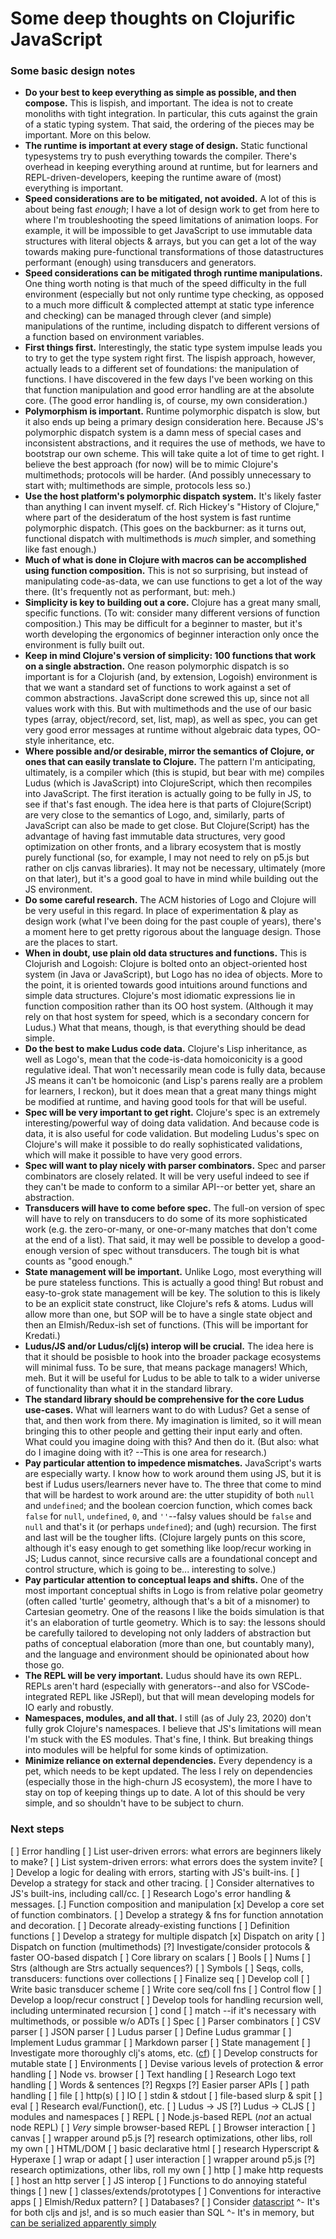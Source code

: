 # Some deep thoughts on Clojurific JavaScript

### Some basic design notes
* **Do your best to keep everything as simple as possible, and then compose.** This is lispish, and important. The idea is not to create monoliths with tight integration. In particular, this cuts against the grain of a static typing system. That said, the ordering of the pieces may be important. More on this below.
* **The runtime is important at every stage of design.** Static functional typesystems try to push everything towards the compiler. There's overhead in keeping everything around at runtime, but for learners and REPL-driven-developers, keeping the runtime aware of (most) everything is important.
* **Speed considerations are to be mitigated, not avoided.** A lot of this is about being fast _enough_; I have a lot of design work to get from here to where I'm troubleshooting the speed limitations of animation loops. For example, it will be impossible to get JavaScript to use immutable data structures with literal objects & arrays, but you can get a lot of the way towards making pure-functional transformations of those datastructures performant (enough) using transducers and generators.
* **Speed considerations can be mitigated throgh runtime manipulations.** One thing worth noting is that much of the speed difficulty in the full environment (especially but not only runtime type checking, as opposed to a much more difficult & complected attempt at static type inference and checking) can be managed through clever (and simple) manipulations of the runtime, including dispatch to different versions of a function based on environment variables.
* **First things first.** Interestingly, the static type system impulse leads you to try to get the type system right first. The lispish approach, however, actually leads to a different set of foundations: the manipulation of functions. I have discovered in the few days I've been working on this that function manipulation and good error handling are at the absolute core. (The good error handling is, of course, my own consideration.)
* **Polymorphism is important.** Runtime polymorphic dispatch is slow, but it also ends up being a primary design consideration here. Because JS's polymorphic dispatch system is a damn mess of special cases and inconsistent abstractions, and it requires the use of methods, we have to bootstrap our own scheme. This will take quite a lot of time to get right. I believe the best approach (for now) will be to mimic Clojure's multimethods; protocols will be harder. (And possibly unnecessary to start with; multimethods are simple, protocols less so.)
* **Use the host platform's polymorphic dispatch system.** It's likely faster than anything I can invent myself. cf. Rich Hickey's "History of Clojure," where part of the desideratum of the host system is fast runtime polymorphic dispatch. (This goes on the backburner: as it turns out, functional dispatch with multimethods is _much_ simpler, and something like fast enough.)
* **Much of what is done in Clojure with macros can be accomplished using function composition.** This is not so surprising, but instead of manipulating code-as-data, we can use functions to get a lot of the way there. (It's frequently not as performant, but: meh.)
* **Simplicity is key to building out a core.** Clojure has a great many small, specific functions. (To wit: consider many different versions of function composition.) This may be difficult for a beginner to master, but it's worth developing the ergonomics of beginner interaction only once the environment is fully built out.
* **Keep in mind Clojure's version of simplicity: 100 functions that work on a single abstraction.** One reason polymorphic dispatch is so important is for a Clojurish (and, by extension, Logoish) environment is that we want a standard set of functions to work against a set of common abstractions. JavaScript done screwed this up, since not all values work with this. But with multimethods and the use of our basic types (array, object/record, set, list, map), as well as spec, you can get very good error messages at runtime without algebraic data types, OO-style inheritance, etc.
* **Where possible and/or desirable, mirror the semantics of Clojure, or ones that can easily translate to Clojure.** The pattern I'm anticipating, ultimately, is a compiler which (this is stupid, but bear with me) compiles Ludus (which is JavaScript) into ClojureScript, which then recompiles into JavaScript. The first iteration is actually going to be fully in JS, to see if that's fast enough. The idea here is that parts of Clojure(Script) are very close to the semantics of Logo, and, similarly, parts of JavaScript can also be made to get close. But Clojure(Script) has the advantage of having fast immutable data structures, very good optimization on other fronts, and a library ecosystem that is mostly purely functional (so, for example, I may not need to rely on p5.js but rather on cljs canvas libraries). It may not be necessary, ultimately (more on that later), but it's a good goal to have in mind while building out the JS environment.
* **Do some careful research.** The ACM histories of Logo and Clojure will be very useful in this regard. In place of experimentation & play as design work (what I've been doing for the past couple of years), there's a moment here to get pretty rigorous about the language design. Those are the places to start.
* **When in doubt, use plain old data structures and functions.** This is Clojurish and Logoish: Clojure is bolted onto an object-oriented host system (in Java or JavaScript), but Logo has no idea of objects. More to the point, it is oriented towards good intuitions around functions and simple data structures. Clojure's most idiomatic expressions lie in function composition rather than its OO host system. (Although it may rely on that host system for speed, which is a secondary concern for Ludus.) What that means, though, is that everything should be dead simple.
* **Do the best to make Ludus code data.** Clojure's Lisp inheritance, as well as Logo's, mean that the code-is-data homoiconicity is a good regulative ideal. That won't necessarily mean code is fully data, because JS means it can't be homoiconic (and Lisp's parens really are a problem for learners, I reckon), but it does mean that a great many things might be modified at runtime, and having good tools for that will be useful.
* **Spec will be very important to get right.** Clojure's spec is an extremely interesting/powerful way of doing data validation. And because code is data, it is also useful for code validation. But modeling Ludus's spec on Clojure's will make it possible to do really sophisticated validations, which will make it possible to have very good errors.
* **Spec will want to play nicely with parser combinators.** Spec and parser combinators are closely related. It will be very useful indeed to see if they can't be made to conform to a similar API--or better yet, share an abstraction.
* **Transducers will have to come before spec.** The full-on version of spec will have to rely on transducers to do some of its more sophisticated work (e.g. the zero-or-many, or one-or-many matches that don't come at the end of a list). That said, it may well be possible to develop a good-enough version of spec without transducers. The tough bit is what counts as "good enough."
* **State management will be important.** Unlike Logo, most everything will be pure stateless functions. This is actually a good thing! But robust and easy-to-grok state management will be key. The solution to this is likely to be an explicit state construct, like Clojure's refs & atoms. Ludus will allow more than one, but SOP will be to have a single state object and then an Elmish/Redux-ish set of functions. (This will be important for Kredati.)
* **Ludus/JS and/or Ludus/clj(s) interop will be crucial.** The idea here is that it should be posisble to hook into the broader package ecosystems will minimal fuss. To be sure, that means package managers! Which, meh. But it will be useful for Ludus to be able to talk to a wider universe of functionality than what it in the standard library.
* **The standard library should be comprehensive for the core Ludus use-cases.** What will learners want to do with Ludus? Get a sense of that, and then work from there. My imagination is limited, so it will mean bringing this to other people and getting their input early and often. What could you imagine doing with this? And then do it. (But also: what do I imagine doing with it? --This is one area for research.)
* **Pay particular attention to impedence mismatches.** JavaScript's warts are especially warty. I know how to work around them using JS, but it is best if Ludus users/learners never have to. The three that come to mind that will be hardest to work around are: the utter stupidity of both `null` and `undefined`; and the boolean coercion function, which comes back `false` for `null`, `undefined`, `0`, and `''`--falsy values should be `false` and `null` and that's it (or perhaps `undefined`); and (ugh) recursion. The first and last will be the tougher lifts. (Clojure largely punts on this score, although it's easy enough to get something like loop/recur working in JS; Ludus cannot, since recursive calls are a foundational concept and control structure, which is going to be... interesting to solve.)
* **Pay particular attention to conceptual leaps and shifts.** One of the most important conceptual shifts in Logo is from relative polar geometry (often called 'turtle' geometry, although that's a bit of a misnomer) to Cartesian geometry. One of the reasons I like the boids simulation is that it's an elaboration of turtle geometry. Which is to say: the lessons should be carefully tailored to developing not only ladders of abstraction but paths of conceptual elaboration (more than one, but countably many), and the language and environment should be opinionated about how those go.
* **The REPL will be very important.** Ludus should have its own REPL. REPLs aren't hard (especially with generators--and also for VSCode-integrated REPL like JSRepl), but that will mean developing models for IO early and robustly.
* **Namespaces, modules, and all that.** I still (as of July 23, 2020) don't fully grok Clojure's namespaces. I believe that JS's limitations will mean I'm stuck with the ES modules. That's fine, I think. But breaking things into modules will be helpful for some kinds of optimization.
* **Minimize reliance on external dependencies.** Every dependency is a pet, which needs to be kept updated. The less I rely on dependencies (especially those in the high-churn JS ecosystem), the more I have to stay on top of keeping things up to date. A lot of this should be very simple, and so shouldn't have to be subject to churn.

### Next steps
[ ] Error handling
  [ ] List user-driven errors: what errors are beginners likely to make?
  [ ] List system-driven errors: what errors does the system invite?
  [ ] Develop a logic for dealing with errors, starting with JS's built-ins.
    [ ] Develop a strategy for stack and other tracing.
  [ ] Consider alternatives to JS's built-ins, including call/cc.
  [ ] Research Logo's error handling & messages.
[.] Function composition and manipulation
  [x] Develop a core set of function combinators.
  [ ] Develop a strategy & fns for function annotation and decoration.
    [ ] Decorate already-existing functions
    [ ] Definition functions
  [ ] Develop a strategy for multiple dispatch
    [x] Dispatch on arity
    [ ] Dispatch on function (multimethods)
    [?] Investigate/consider protocols & faster OO-based dispatch
[ ] Core library on scalars
  [ ] Bools
  [ ] Nums
  [ ] Strs (although are Strs actually sequences?)
  [ ] Symbols
[ ] Seqs, colls, transducers: functions over collections
  [ ] Finalize seq
  [ ] Develop coll
  [ ] Write basic transducer scheme
  [ ] Write core seq/coll fns
[ ] Control flow
  [ ] Develop a loop/recur construct
  [ ] Develop tools for handling recursion well, including unterminated recursion
  [ ] cond
  [ ] match --if it's necessary with multimethods, or possible w/o ADTs
[ ] Spec
[ ] Parser combinators
  [ ] CSV parser
  [ ] JSON parser
  [ ] Ludus parser
    [ ] Define Ludus grammar
    [ ] Implement Ludus grammar
  [ ] Markdown parser
[ ] State management
  [ ] Investigate more thoroughly clj's atoms, etc. ([cf](https://www.braveclojure.com/zombie-metaphysics))
  [ ] Develop constructs for mutable state
[ ] Environments
  [ ] Devise various levels of protection & error handling
  [ ] Node vs. browser
[ ] Text handling
  [ ] Research Logo text handling
  [ ] Words & sentences
  [?] Regxps
  [?] Easier parser APIs
  [ ] path handling
    [ ] file
    [ ] http(s)
[ ] IO
  [ ] stdin & stdout
  [ ] file-based slurp & spit
  [ ] eval
    [ ] Research eval/Function(), etc.
    [ ] Ludus -> JS
    [?] Ludus -> CLJS
  [ ] modules and namespaces
  [ ] REPL
    [ ] Node.js-based REPL (_not_ an actual node REPL)
    [ ] _Very_ simple browser-based REPL
  [ ] Browser interaction
    [ ] canvas
      [ ] wrapper around p5.js
      [?] research optimizations, other libs, roll my own
    [ ] HTML/DOM
      [ ] basic declarative html
        [ ] research Hyperscript & Hyperaxe
        [ ] wrap or adapt
    [ ] user interaction
      [ ] wrapper around p5.js
      [?] research optimizations, other libs, roll my own
  [ ] http
    [ ] make http requests
    [ ] host an http server
[ ] JS interop
  [ ] Functions to do annoying stateful things
    [ ] new
    [ ] classes/extends/prototypes
[ ] Conventions for interactive apps
  [ ] Elmish/Redux pattern?
[ ] Databases?
  [ ] Consider [datascript](https://github.com/tonsky/datascript)
      ^- It's for both cljs and js!, and is so much easier than SQL
      ^- It's in memory, but [can be serialized apparently simply](https://github.com/tonsky/datascript/wiki/Tips-&-tricks)

